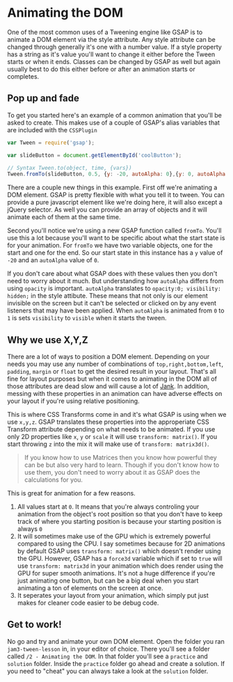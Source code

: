 # Animating the DOM

One of the most common uses of a Tweening engine like GSAP is to animate a DOM element via the style attribute. Any style attribute can be changed through generally it's one with a number value. If a style property has a string as it's value you'll want to change it either before the Tween starts or when it ends. Classes can be changed by GSAP as well but again usually best to do this either before or after an animation starts or completes.

## Pop up and fade

To get you started here's an example of a common animation that you'll be asked to create. This makes use of a couple of GSAP's alias variables that are included with the `CSSPlugin` 

```javascript
var Tween = require('gsap');

var slideButton = document.getElementById('coolButton');

// Syntax Tween.to(object, time, {vars})
Tween.fromTo(slideButton, 0.5, {y: -20, autoAlpha: 0},{y: 0, autoAlpha: 1});
```

There are a couple new things in this example. First off we're animating a DOM element. GSAP is pretty flexible with what you tell it to tween. You can provide a pure javascript element like we're doing here, it will also except a jQuery selector. As well you can provide an array of objects and it will animate each of them at the same time.

Second you'll notice we're using a new GSAP function called `fromTo`. You'll use this a lot because you'll want to be specific about what the start state is for your animation. For `fromTo` we have two variable objects, one for the start and one for the end. So our start state in this instance has a `y` value of `-20` and an `autoAlpha` value of `0`.

If you don't care about what GSAP does with these values then you don't need to worry about it much. But understanding how `autoAlpha` differs from using `opacity` is important. `autoAlpha` translates to `opacity:0; visibility: hidden;` in the style attibute. These means that not only is our element invisible on the screen but it can't be selected or clicked on by any event listeners that may have been applied. When `autoAlpha` is animated from `0` to `1` is sets `visibility` to `visible` when it starts the tween.

## Why we use X,Y,Z

There are a lot of ways to position a DOM element. Depending on your needs you may use any number of combinations of `top,right,bottom,left`, `padding`, `margin` or `float` to get the desired result in your layout. That's all fine for layout purposes but when it comes to animating in the DOM all of those attributes are dead slow and will cause a lot of [Jank](http://jankfree.org/). In addition, messing with these properties in an animation can have adverse effects on your layout if you're using relative positioning.

This is where CSS Transforms come in and it's what GSAP is using when we use `x,y,z`. GSAP translates these properties into the approperiate CSS Transform attribute depending on what needs to be animated. If you use only 2D properties like `x`, `y` or `scale` it will use `transform: matrix()`. If you start throwing `z` into the mix it will make use of `transform: matrix3d()`.

>If you know how to use Matrices then you know how powerful they can be but also very hard to learn. Though if you don't know how to use them, you don't need to worry about it as GSAP does the calculations for you. 

This is great for animation for a few reasons.
1. All values start at `0`. It means that you're always controling your animation from the object's root position so that you don't have to keep track of where you starting position is because your starting position is always `0`
2. It will sometimes make use of the GPU which is extremely powerful compared to using the CPU. I say sometimes because for 2D animations by default GSAP uses `transform: matrix()` which doesn't render using the GPU. However, GSAP has a `force3d` variable which if set to `true` will use `transform: matrix3d` in your animation which does render using the GPU for super smooth animations. It's not a huge difference if you're just animating one button, but can be a big deal when you start animating a ton of elements on the screen at once. 
3. It seperates your layout from your animation, which simply put just makes for cleaner code easier to be debug code.


## Get to work!

No go and try and animate your own DOM element. Open the folder you ran `jam3-tween-lesson` in, in your editor of choice. There you'll see a folder called `/2 - Animating the DOM`. In that folder you'll see a `practice` and `solution` folder. Inside the `practice` folder go ahead and create a solution. If you need to "cheat" you can always take a look at the `solution` folder.